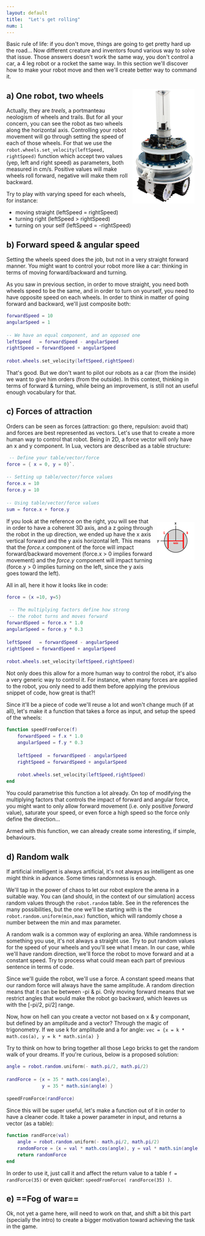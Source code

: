 ```yaml
---
layout: default
title:  "Let's get rolling"
num: 1
---
```


Basic rule of life: if you don't move, things are going to get pretty hard up the road... Now different creature and inventors found various way to solve that issue. Those answers doesn't work the same way, you don't control a car, a 4 leg robot or a rocket the same way. In this section we'll discover how to make your robot move and then we'll create better way to command it.

<img src="./assets/marxbot.jpg" alt="picture of the marxbot" style="height:300px; float:right; margin:10px;">

## a) One robot, two wheels
Actually, they are *treels*, a portmanteau neologism of wheels and trails. But for all your concern, you can see the robot as two wheels along the horizontal axis. Controlling your robot movement will go through setting the speed of each of those wheels. For that we use the `robot.wheels.set_velocity(leftSpeed, rightSpeed)` function which accept two values (yep, left and right speed) as parameters, both measured in cm/s. Positive values will make wheels roll forward, negative will make them roll backward.

Try to play with varying speed for each wheels, for instance:

* moving straight (leftSpeed = rightSpeed)
* turning right (leftSpeed > rightSpeed)
* turning on your self (leftSpeed = -rightSpeed) 

## b) Forward speed & angular speed
Setting the wheels speed does the job, but not in a very straight forward manner. You might want to control your robot more like a car: thinking in terms of moving forward/backward and turning. 

As you saw in previous section, in order to move straight, you need both wheels speed to be the same, and in order to turn on yourself, you need to have opposite speed on each wheels. In order to think in matter of going forward and backward, we'll just composite both:

```lua
forwardSpeed = 10
angularSpeed = 1

-- We have an equal component, and an opposed one   
leftSpeed   = forwardSpeed - angularSpeed
rightSpeed = forwardSpeed + angularSpeed

robot.wheels.set_velocity(leftSpeed,rightSpeed)
```

That's good. But we don't want to pilot our robots as a car (from the inside) we want to give him orders (from the outside). In this context, thinking in terms of forward & turning, while being an improvement, is still not an useful enough vocabulary for that.


## c) Forces of attraction
Orders can be seen as forces (attraction: go there, repulsion: avoid that) and forces are best represented as vectors. Let's use that to create a more human way to control that robot. Being in 2D, a force vector will only have an x and y component. In Lua, vectors are described as a table structure:

```Lua
 -- Define your table/vector/force
force = { x = 0, y = 0}`.

-- Setting up table/vector/force values
force.x = 10
force.y = 10

-- Using table/vector/force values
sum = force.x + force.y
```

<img src="./assets/robot_wheels.png" alt="picture of the differential drive" style="float:right; margin:10px;">

If you look at the reference on the right, you will see that in order to have a coherent 3D axis, and a z going through the robot in the up direction, we ended up have the x axis vertical forward and the y axis horizontal left. This means that the *force.x* component of the force will impact forward/backward movement (force.x > 0 implies forward movement) and the *force.y* component will impact turning (force.y > 0 implies turning on the left, since the y axis goes toward the left).

All in all, here it how it looks like in code:

```lua
force = {x =10, y=5}

 -- The multiplying factors define how strong
 -- the robot turns and moves forward 
forwardSpeed = force.x * 1.0
angularSpeed = force.y * 0.3

leftSpeed   = forwardSpeed - angularSpeed
rightSpeed = forwardSpeed + angularSpeed

robot.wheels.set_velocity(leftSpeed,rightSpeed)
```

Not only does this allow for a more human way to control the robot, it's also a very generic way to control it. For instance, when many forces are applied to the robot, you only need to add them before applying the previous snippet of code, how great is that?!

Since it'll be a piece of code we'll reuse a lot and won't change much (if at all), let's make it a function that takes a force as input, and setup the speed of the wheels:

```lua
function speedFromForce(f)
    forwardSpeed = f.x * 1.0
    angularSpeed = f.y * 0.3

    leftSpeed  = forwardSpeed - angularSpeed
    rightSpeed = forwardSpeed + angularSpeed

    robot.wheels.set_velocity(leftSpeed,rightSpeed)
end
```

You could parametrise this function a lot already. On top of modifying the multiplying factors that controls the impact of forward and angular force, you might want to only allow forward movement (i.e. only positive *forward* value), saturate your speed, or even force a high speed so the force only define the direction...

Armed with this function, we can already create some interesting, if simple, behaviours.

## d) Random walk
If artificial intelligent is always artificial, it's not always as intelligent as one might think in advance. Some times randomness is enough.

We'll tap in the power of chaos to let our robot explore the arena in a suitable way. You can (and should, in the context of our simulation) access random values through the `robot.random` table. See in the references the many possibilities, but the one we'll be starting with is the `robot.random.uniform(min,max)` function, which will randomly chose a number between the min and max parameter.

A random walk is a common way of exploring an area. While randomness is something you use, it's not always a straight use. Try to put random values for the speed of your wheels and you'll see what I mean. In our case, while we'll have random direction, we'll force the robot to move forward and at a constant speed. Try to process what could mean each part of previous sentence in terms of code.

Since we'll guide the robot, we'll use a force. A constant speed means that our random force will always have the same amplitude. A random direction means that it can be between -pi & pi. Only moving forward means that we restrict angles that would make the robot go backward, which leaves us with the [-pi/2, pi/2] range.

Now, how on hell can you create a vector not based on x & y componant, but defined by an amplitude and a vector? Through the magic of trigonometry. If we use k for amplitude and a for angle: `vec = {x = k * math.cos(a), y = k * math.sin(a) }`

Try to think on how to bring together all those Lego bricks to get the random walk of your dreams. If you're curious, below is a proposed solution:

```lua
angle = robot.random.uniform(- math.pi/2, math.pi/2)

randForce = {x = 35 * math.cos(angle),
             y = 35 * math.sin(angle) }

speedFromForce(randForce)
```

Since this will be super useful, let's make a function out of it in order to have a cleaner code. It take a power parameter in input, and returns a vector (as a table):

```lua
function randForce(val)
    angle = robot.random.uniform(- math.pi/2, math.pi/2)
    randomForce = {x = val * math.cos(angle), y = val * math.sin(angle) }
    return randomForce
end
```

In order to use it, just call it and affect the return value to a table `f = randForce(35)` or even quicker: `speedFromForce( randForce(35) )`.

## e) ==Fog of war==
Ok, not yet a game here, will need to work on that, and shift a bit this part (specially the intro) to create a bigger motivation toward achieving the task in the game.
